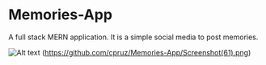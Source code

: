 # Memories-App
A full stack MERN application. It is a simple social media to post memories.

![Alt text](Screenshot(61).png?raw=true "Title")
(https://github.com/cpruz/Memories-App/Screenshot(61).png)

